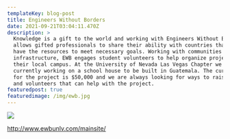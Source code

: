```yaml
---
templateKey: blog-post
title: Engineers Without Borders
date: 2021-09-21T03:04:11.470Z
description: >
  Knowledge is a gift to the world and working with Engineers Without Borders
  allows gifted professionals to share their ability with countries that do not
  have the resources to meet necessary goals. Working with communities to create
  infrastructure, EWB engages student volunteers to help organize projects from
  their local campus. At the University of Nevada Las Vegas Chapter we are
  currently working on a school house to be built in Guatemala. The current cost
  for the project is $50,000 and we are always looking for ways to raise funds
  and volunteers that can help with the project.
featuredpost: true
featuredimage: /img/ewb.jpg
---
```

![](/img/ewb.jpg)

<a href="http://www.ewbunlv.com/mainsite/ ">http://www.ewbunlv.com/mainsite/ </a>